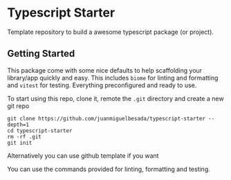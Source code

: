 # Typescript Starter

Template repository to build a awesome typescript package (or project).

## Getting Started
This package come with some nice defaults to help scaffolding your library/app quickly and easy.
This includes `biome` for linting and formatting and `vitest` for testing. Everything preconfigured and ready to use.

To start using this repo, clone it, remote the `.git` directory and create a new git repo
```shell
git clone https://github.com/juanmiguelbesada/typescript-starter --depth=1
cd typescript-starter
rm -rf .git
git init
```

Alternatively you can use github template if you want

You can use the commands provided for linting, formatting and testing.
